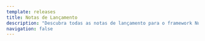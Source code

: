 ```yaml
---
template: releases
title: Notas de Lançamento
description: "Descubra todas as notas de lançamento para o framework Nuxt"
navigation: false
---
```

